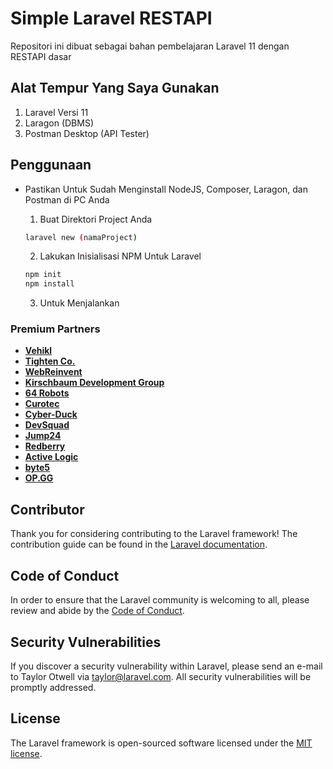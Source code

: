 # Simple Laravel RESTAPI

Repositori ini dibuat sebagai bahan pembelajaran Laravel 11 dengan RESTAPI dasar

## Alat Tempur Yang Saya Gunakan
1. Laravel Versi 11
2. Laragon (DBMS)
3. Postman Desktop (API Tester)

## Penggunaan
* Pastikan Untuk Sudah Menginstall NodeJS, Composer, Laragon, dan Postman di PC Anda
  
  1. Buat Direktori Project Anda
  ```bash
  laravel new (namaProject)
  ```
  2. Lakukan Inisialisasi NPM Untuk Laravel
  ```bash
  npm init
  npm install
  ```
  3. Untuk Menjalankan
  


### Premium Partners

- **[Vehikl](https://vehikl.com/)**
- **[Tighten Co.](https://tighten.co)**
- **[WebReinvent](https://webreinvent.com/)**
- **[Kirschbaum Development Group](https://kirschbaumdevelopment.com)**
- **[64 Robots](https://64robots.com)**
- **[Curotec](https://www.curotec.com/services/technologies/laravel/)**
- **[Cyber-Duck](https://cyber-duck.co.uk)**
- **[DevSquad](https://devsquad.com/hire-laravel-developers)**
- **[Jump24](https://jump24.co.uk)**
- **[Redberry](https://redberry.international/laravel/)**
- **[Active Logic](https://activelogic.com)**
- **[byte5](https://byte5.de)**
- **[OP.GG](https://op.gg)**

## Contributor

Thank you for considering contributing to the Laravel framework! The contribution guide can be found in the [Laravel documentation](https://laravel.com/docs/contributions).

## Code of Conduct

In order to ensure that the Laravel community is welcoming to all, please review and abide by the [Code of Conduct](https://laravel.com/docs/contributions#code-of-conduct).

## Security Vulnerabilities

If you discover a security vulnerability within Laravel, please send an e-mail to Taylor Otwell via [taylor@laravel.com](mailto:taylor@laravel.com). All security vulnerabilities will be promptly addressed.

## License

The Laravel framework is open-sourced software licensed under the [MIT license](https://opensource.org/licenses/MIT).
